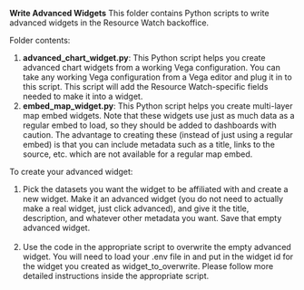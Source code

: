 **Write Advanced Widgets**
This folder contains Python scripts to write advanced widgets in the Resource Watch backoffice.

Folder contents:
1. **advanced_chart_widget.py**: This Python script helps you create advanced chart widgets from a working Vega configuration. You can take any working Vega configuration from a Vega editor and plug it in to this script. This script will add the Resource Watch-specific fields needed to make it into a widget.
2. **embed_map_widget.py**: This Python script helps you create multi-layer map embed widgets. Note that these widgets use just as much data as a regular embed to load, so they should be added to dashboards with caution. The advantage to creating these (instead of just using a regular embed) is that you can include metadata such as a title, links to the source, etc. which are not available for a regular map embed.

To create your advanced widget: 
  1. Pick the datasets you want the widget to be affiliated with and create a new widget. Make it an advanced widget (you do not need to actually make a real widget, just click advanced), and give it the title, description, and whatever other metadata you want. Save that empty advanced widget.
  <br><br>
  2. Use the code in the appropriate script to overwrite the empty advanced widget. You will need to load your .env file in and put in the widget id for the widget you created as widget_to_overwrite. Please follow more detailed instructions inside the appropriate script.
  